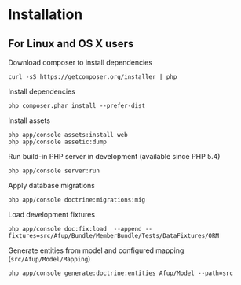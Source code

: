 # Installation

## For Linux and OS X users

Download composer to install dependencies

    curl -sS https://getcomposer.org/installer | php

Install dependencies

    php composer.phar install --prefer-dist

Install assets

    php app/console assets:install web
    php app/console assetic:dump 

Run build-in PHP server in development (available since PHP 5.4)

    php app/console server:run 

Apply database migrations

    php app/console doctrine:migrations:mig 
    
Load development fixtures
    
    php app/console doc:fix:load  --append --fixtures=src/Afup/Bundle/MemberBundle/Tests/DataFixtures/ORM

Generate entities from model and configured mapping (`src/Afup/Model/Mapping`)

    php app/console generate:doctrine:entities Afup/Model --path=src
